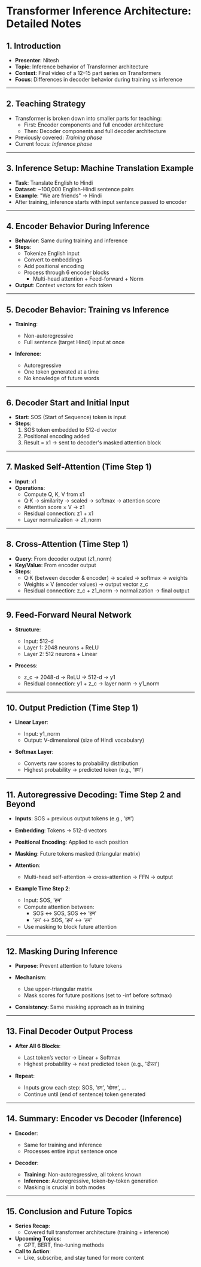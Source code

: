 # Transformer Inference Architecture: Detailed Notes

## 1. Introduction

- **Presenter**: Nitesh
- **Topic**: Inference behavior of Transformer architecture
- **Context**: Final video of a 12–15 part series on Transformers
- **Focus**: Differences in decoder behavior during training vs inference

---

## 2. Teaching Strategy

- Transformer is broken down into smaller parts for teaching:
  - First: Encoder components and full encoder architecture
  - Then: Decoder components and full decoder architecture
- Previously covered: *Training phase*
- Current focus: *Inference phase*

---

## 3. Inference Setup: Machine Translation Example

- **Task**: Translate English to Hindi
- **Dataset**: ~100,000 English-Hindi sentence pairs
- **Example**: "We are friends" → Hindi
- After training, inference starts with input sentence passed to encoder

---

## 4. Encoder Behavior During Inference

- **Behavior**: Same during training and inference
- **Steps**:
  - Tokenize English input
  - Convert to embeddings
  - Add positional encoding
  - Process through 6 encoder blocks
    - Multi-head attention + Feed-forward + Norm
- **Output**: Context vectors for each token

---

## 5. Decoder Behavior: Training vs Inference

- **Training**:
  - Non-autoregressive
  - Full sentence (target Hindi) input at once

- **Inference**:
  - Autoregressive
  - One token generated at a time
  - No knowledge of future words

---

## 6. Decoder Start and Initial Input

- **Start**: SOS (Start of Sequence) token is input
- **Steps**:
  1. SOS token embedded to 512-d vector
  2. Positional encoding added
  3. Result = x1 → sent to decoder's masked attention block

---

## 7. Masked Self-Attention (Time Step 1)

- **Input**: x1
- **Operations**:
  - Compute Q, K, V from x1
  - Q·K → similarity → scaled → softmax → attention score
  - Attention score × V → z1
  - Residual connection: z1 + x1
  - Layer normalization → z1_norm

---

## 8. Cross-Attention (Time Step 1)

- **Query**: From decoder output (z1_norm)
- **Key/Value**: From encoder output
- **Steps**:
  - Q·K (between decoder & encoder) → scaled → softmax → weights
  - Weights × V (encoder values) → output vector z_c
  - Residual connection: z_c + z1_norm → normalization → final output

---

## 9. Feed-Forward Neural Network

- **Structure**:
  - Input: 512-d
  - Layer 1: 2048 neurons + ReLU
  - Layer 2: 512 neurons + Linear

- **Process**:
  - z_c → 2048-d → ReLU → 512-d → y1
  - Residual connection: y1 + z_c → layer norm → y1_norm

---

## 10. Output Prediction (Time Step 1)

- **Linear Layer**:
  - Input: y1_norm
  - Output: V-dimensional (size of Hindi vocabulary)

- **Softmax Layer**:
  - Converts raw scores to probability distribution
  - Highest probability → predicted token (e.g., 'हम')

---

## 11. Autoregressive Decoding: Time Step 2 and Beyond

- **Inputs**: SOS + previous output tokens (e.g., 'हम')
- **Embedding**: Tokens → 512-d vectors
- **Positional Encoding**: Applied to each position
- **Masking**: Future tokens masked (triangular matrix)
- **Attention**:
  - Multi-head self-attention → cross-attention → FFN → output

- **Example Time Step 2**:
  - Input: SOS, 'हम'
  - Compute attention between:
    - SOS ↔ SOS, SOS ↔ 'हम'
    - 'हम' ↔ SOS, 'हम' ↔ 'हम'
  - Use masking to block future attention

---

## 12. Masking During Inference

- **Purpose**: Prevent attention to future tokens
- **Mechanism**:
  - Use upper-triangular matrix
  - Mask scores for future positions (set to -inf before softmax)

- **Consistency**: Same masking approach as in training

---

## 13. Final Decoder Output Process

- **After All 6 Blocks**:
  - Last token’s vector → Linear + Softmax
  - Highest probability → next predicted token (e.g., 'दोस्त')

- **Repeat**:
  - Inputs grow each step: SOS, 'हम', 'दोस्त', ...
  - Continue until <EOS> (end of sentence) token generated

---

## 14. Summary: Encoder vs Decoder (Inference)

- **Encoder**:
  - Same for training and inference
  - Processes entire input sentence once

- **Decoder**:
  - **Training**: Non-autoregressive, all tokens known
  - **Inference**: Autoregressive, token-by-token generation
  - Masking is crucial in both modes

---

## 15. Conclusion and Future Topics

- **Series Recap**:
  - Covered full transformer architecture (training + inference)
- **Upcoming Topics**:
  - GPT, BERT, fine-tuning methods
- **Call to Action**:
  - Like, subscribe, and stay tuned for more content

